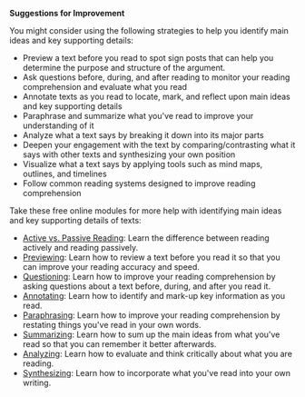 **Suggestions for Improvement**

You might consider using the following strategies to help you identify main ideas and key supporting details:
* Preview a text before you read to spot sign posts that can help you determine the purpose and structure of the argument.
* Ask questions before, during, and after reading to monitor your reading comprehension and evaluate what you read
* Annotate texts as you read to locate, mark, and reflect upon main ideas and key supporting details
* Paraphrase and summarize what you've read to improve your understanding of it 
* Analyze what a text says by breaking it down into its major parts
* Deepen your engagement with the text by comparing/contrasting what it says with other texts and synthesizing your own position   
* Visualize what a text says by applying tools such as mind maps, outlines, and timelines
* Follow common reading systems designed to improve reading comprehension

Take these free online modules for more help with identifying main ideas and key supporting details of texts:

* [Active vs. Passive Reading](http://owl.excelsior.edu/orc/introduction/active-reading/): Learn the difference between reading actively and reading passively. 
* [Previewing](http://owl.excelsior.edu/orc/what-to-do-before-reading/previewing/): Learn how to review a text before you read it so that you can improve your reading accuracy and speed. 
* [Questioning](http://owl.excelsior.edu/orc/what-to-do-before-reading/questioning/): Learn how to improve your reading comprehension by asking questions about a text before, during, and after you read it.
* [Annotating](http://owl.excelsior.edu/orc/what-to-do-while-reading/annotating/): Learn how to identify and mark-up key information as you read.
* [Paraphrasing](http://owl.excelsior.edu/orc/what-to-do-after-reading/paraphrasing/): Learn how to improve your reading comprehension by restating things you've read in your own words.
* [Summarizing](http://owl.excelsior.edu/orc/what-to-do-after-reading/summarizing/): Learn how to sum up the main ideas from what you've read so that you can remember it better afterwards.
* [Analyzing](http://owl.excelsior.edu/orc/what-to-do-after-reading/analyzing/): Learn how to evaluate and think critically about what you are reading.
* [Synthesizing](http://owl.excelsior.edu/orc/what-to-do-after-reading/synthesizing/): Learn how to incorporate what you've read into your own writing.
